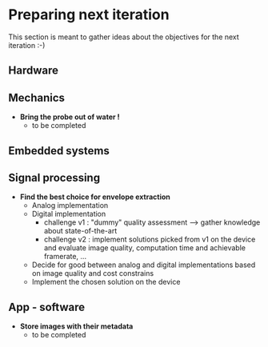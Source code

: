 # Preparing next iteration

This section is meant to gather ideas about the objectives for the next iteration :-\)

## Hardware

## Mechanics

* **Bring the probe out of water !**
  * to be completed

## Embedded systems

## Signal processing

* **Find the best choice for envelope extraction**
  * Analog implementation
  * Digital implementation
    * challenge v1 : "dummy" quality assessment --&gt; gather knowledge about state-of-the-art
    * challenge v2 : implement solutions picked from v1 on the device and evaluate image quality, computation time and achievable framerate, ...
  * Decide for good between analog and digital implementations based on image quality and cost constrains
  * Implement the chosen solution on the device

## App - software

* **Store images with their metadata**
  * to be completed



